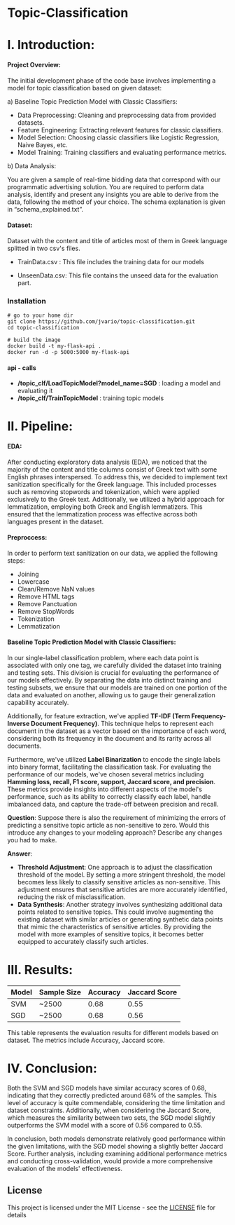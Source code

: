 # Topic-Classification

# I.  Introduction:

#### Project Overview:
The initial development phase of the code base involves implementing a model for topic classification based on given dataset:

a) Baseline Topic Prediction Model with Classic Classifiers:

  - Data Preprocessing: Cleaning and preprocessing data from provided datasets.
  - Feature Engineering: Extracting relevant features for classic classifiers.
  - Model Selection: Choosing classic classifiers like Logistic Regression, Naive Bayes, etc.
  - Model Training: Training classifiers and evaluating performance metrics.
    
b) Data Analysis:

 You are given a sample of real-time bidding data that correspond with
our programmatic advertising solution. You are required to perform data
analysis, identify and present any insights you are able to derive from the data,
following the method of your choice. The schema explanation is given in
“schema_explained.txt”.


#### Dataset:
Dataset with the content and title of articles most of them in Greek language splitted in two csv's files. 

- TrainData.csv : This file includes the training data for our models

- UnseenData.csv: This file contains the unseed data for the evaluation part.


### Installation


    # go to your home dir
    git clone https://github.com/jvario/topic-classification.git
    cd topic-classification

    # build the image
    docker build -t my-flask-api .
    docker run -d -p 5000:5000 my-flask-api

  #### api - calls
 - **/topic_clf/LoadTopicModel?model_name=SGD** :  loading a model and evaluating it
 - **/topic_clf/TrainTopicModel** : training topic models
# II.  Pipeline:

#### EDA:
After conducting exploratory data analysis (EDA), we noticed that the majority of the content and title columns consist of Greek text with some English phrases interspersed. To address this, we decided to implement text sanitization specifically for the Greek language. This included processes such as removing stopwords and tokenization, which were applied exclusively to the Greek text. Additionally, we utilized a hybrid approach for lemmatization, employing both Greek and English lemmatizers. This ensured that the lemmatization process was effective across both languages present in the dataset.
#### Preproccess:
In order to perform text sanitization on our data, we applied the following steps:

- Joining
- Lowercase
- Clean/Remove NaN values
- Remove HTML tags
- Remove Panctuation
- Remove StopWords
- Tokenization
- Lemmatization

#### Baseline Topic Prediction Model with Classic Classifiers:
In our single-label classification problem, where each data point is associated with only one tag, we carefully divided the dataset into training and testing sets. This division is crucial for evaluating the performance of our models effectively. By separating the data into distinct training and testing subsets, we ensure that our models are trained on one portion of the data and evaluated on another, allowing us to gauge their generalization capability accurately. 

Additionally, for feature extraction, we've applied **TF-IDF (Term Frequency-Inverse Document Frequency)**. This technique helps to represent each document in the dataset as a vector based on the importance of each word, considering both its frequency in the document and its rarity across all documents.

Furthermore, we've utilized **Label Binarization** to encode the single labels into binary format, facilitating the classification task.
For evaluating the performance of our models, we've chosen several metrics including **Hamming loss, recall, F1 score, support, Jaccard score, and precision**. These metrics provide insights into different aspects of the model's performance, such as its ability to correctly classify each label, handle imbalanced data, and capture the trade-off between precision and recall.


**Question**:
Suppose there is also the requirement of minimizing the errors of predicting a
sensitive topic article as non-sensitive to zero. Would this introduce any
changes to your modeling approach? Describe any changes you had to make.

**Answer**:
 - **Threshold Adjustment**: One approach is to adjust the classification threshold of the model. By setting a more stringent threshold, the model becomes less likely to classify sensitive articles as non-sensitive. This adjustment ensures that sensitive articles are more accurately identified, reducing the risk of misclassification.
 - **Data Synthesis**: Another strategy involves synthesizing additional data points related to sensitive topics. This could involve augmenting the existing dataset with similar articles or generating synthetic data points that mimic the characteristics of sensitive articles. By providing the model with more examples of sensitive topics, it becomes better equipped to accurately classify such articles.

# III.  Results:

| Model | Sample Size | Accuracy | Jaccard Score |
|-------|-------------|----------|---------------|
| SVM   | ~2500       | 0.68     | 0.55          |
| SGD   | ~2500       | 0.68     | 0.56          |

This table represents the evaluation results for different models based on dataset. The metrics include Accuracy, Jaccard score.

# IV. Conclusion:
Both the SVM and SGD models have similar accuracy scores of 0.68, indicating that they correctly predicted around 68% of the samples. This level of accuracy is quite commendable, considering the time limitation and dataset constraints. Additionally, when considering the Jaccard Score, which measures the similarity between two sets, the SGD model slightly outperforms the SVM model with a score of 0.56 compared to 0.55.

In conclusion, both models demonstrate relatively good performance within the given limitations, with the SGD model showing a slightly better Jaccard Score. Further analysis, including examining additional performance metrics and conducting cross-validation, would provide a more comprehensive evaluation of the models' effectiveness.
## License
This project is licensed under the MIT License - see the [LICENSE](LICENSE) file for details
